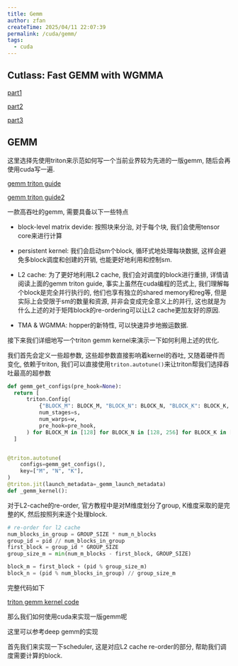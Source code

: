 ```yaml
---
title: Gemm
author: zfan
createTime: 2025/04/11 22:07:39
permalink: /cuda/gemm/
tags:
  - cuda
---
```


## Cutlass: Fast GEMM with WGMMA

[part1](https://research.colfax-intl.com/cutlass-tutorial-wgmma-hopper/)

[part2](https://research.colfax-intl.com/cutlass-tutorial-design-of-a-gemm-kernel/)

[part3](https://research.colfax-intl.com/cutlass-tutorial-persistent-kernels-and-stream-k/)

## GEMM

这里选择先使用triton来示范如何写一个当前业界较为先进的一版gemm, 随后会再使用cuda写一遍.

[gemm triton guide](https://triton-lang.org/main/getting-started/tutorials/03-matrix-multiplication.html)

[gemm triton guide2](https://triton-lang.org/main/getting-started/tutorials/09-persistent-matmul.html)

一款高吞吐的gemm, 需要具备以下一些特点

- block-level matrix devide: 按照块来分治, 对于每个块, 我们会使用tensor core来进行计算

- persistent kernel: 我们会启动sm个block, 循环式地处理每块数据, 这样会避免多block调度和创建的开销, 也能更好地利用和控制sm.

- L2 cache: 为了更好地利用L2 cache, 我们会对调度的block进行重排, 详情请阅读上面的gemm triton guide, 事实上虽然在cuda编程的范式上, 我们理解每个block是完全并行执行的, 他们也享有独立的shared memory和reg等, 但是实际上会受限于sm的数量和资源, 并非会变成完全意义上的并行, 这也就是为什么上述的对于矩阵block的re-ordering可以让L2 cache更加友好的原因.

- TMA & WGMMA: hopper的新特性, 可以快速异步地搬运数据.

接下来我们详细地写一个triton gemm kernel来演示一下如何利用上述的优化.

我们首先会定义一些超参数, 这些超参数直接影响着kernel的吞吐, 又随着硬件而变化, 依赖于triton, 我们可以直接使用`triton.autotune()`来让triton帮我们选择吞吐最高的超参数

```python
def gemm_get_configs(pre_hook=None):
  return [
      triton.Config(
          {"BLOCK_M": BLOCK_M, "BLOCK_N": BLOCK_N, "BLOCK_K": BLOCK_K, "GROUP_SIZE_M": 8},
          num_stages=s,
          num_warps=w,
          pre_hook=pre_hook,
      ) for BLOCK_M in [128] for BLOCK_N in [128, 256] for BLOCK_K in [64, 128] for s in [3, 4] for w in [4, 8]
  ]


@triton.autotune(
    configs=gemm_get_configs(),
    key=["M", "N", "K"],
)
@triton.jit(launch_metadata=_gemm_launch_metadata)
def _gemm_kernel():
```

对于L2-cache的re-order, 官方教程中是对M维度划分了group, K维度采取的是完整的K, 然后按照列来逐个处理block.

```python
# re-order for l2 cache
num_blocks_in_group = GROUP_SIZE * num_n_blocks
group_id = pid // num_blocks_in_group
first_block = group_id * GROUP_SIZE
group_size_m = min(num_m_blocks - first_block, GROUP_SIZE)

block_m = first_block + (pid % group_size_m)
block_n = (pid % num_blocks_in_group) // group_size_m
```

完整代码如下

[triton gemm kernel code](https://github.com/zfan2356/cuda_kernel_guide/blob/main/triton/gemm.py)

那么我们如何使用cuda来实现一版gemm呢

这里可以参考deep gemm的实现

首先我们来实现一下scheduler, 这是对应L2 cache re-order的部分, 帮助我们调度需要计算的block.

```cpp

```
